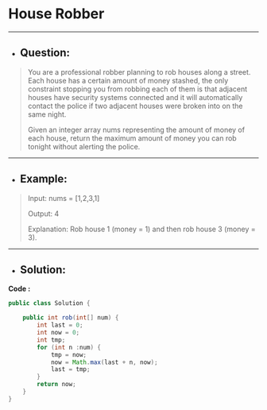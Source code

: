 # House Robber
---
- ## Question:
> You are a professional robber planning to rob houses along a street. Each house has a certain amount of money stashed, the only constraint stopping you from robbing each of them is that adjacent houses have security systems connected and it will automatically contact the police if two adjacent houses were broken into on the same night.
> 
> Given an integer array nums representing the amount of money of each house, return the maximum amount of money you can rob tonight without alerting the police.
---
- ## Example:
> Input: nums = [1,2,3,1]
> 
> Output: 4
> 
> Explanation: Rob house 1 (money = 1) and then rob house 3 (money = 3).
---
- ## Solution:
**Code :**
```java
public class Solution {

    public int rob(int[] num) {
        int last = 0;
        int now = 0;
        int tmp;
        for (int n :num) {
            tmp = now;
            now = Math.max(last + n, now);
            last = tmp;
        }
        return now;        
    }
}

